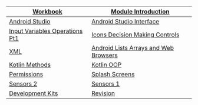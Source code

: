 |[Workbook](https://teachingmaterial.github.io/ELEE1146-COMP1836_Exercises/)| [Module Introduction](./content/ModuleIntroduction/moduleIntroduction.html)|
|----|---|
|[Android Studio](content/IntroductionToAndroidStudio/IntroductionToAndroidStudio.html)|[Android Studio Interface](content/AndroidStudioUserInterface/AndroidStudioUserInterface.html)|
|[Input Variables Operations Pt1](content/InputVariablesOperationsPt1/InputVariablesOperationsPt1.html)|[Icons Decision Making Controls](content/IconsDecisionMakingControls/IconsDecisionMakingControls.html)|
|[XML](content/XML/XML.html)|[Android Lists Arrays and Web Browsers](content/ListsArraysandWebBrowsers/ListsArraysandWebBrowsers.html)|
|[Kotlin Methods](content/Kotlin_Methods/Kotlin_Methods.html)|[Kotlin OOP]()|
|[Permissions]()|[Splash Screens]()|
|[Sensors 2]()|[Sensors 1]()|
|[Development Kits]()|[Revision]()|